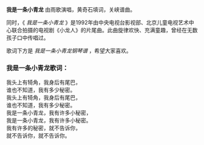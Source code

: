 

**我是一条小青龙** 由雨歌演唱，黄奇石填词，关峡谱曲。

  
同时，《 _我是一条小青龙_
》是1992年由中央电视台影视部、北京儿童电视艺术中心联合拍摄的电视剧《小龙人》的片尾曲。此曲旋律欢快、充满童趣，曾经在无数孩子口中传唱过。

  
歌词下方是 _我是一条小青龙钢琴谱_ ，希望大家喜欢。

### 我是一条小青龙歌词：

我头上有犄角，我身后有尾巴，  
谁也不知道，我有多少秘密。  
我头上有犄角，我身后有尾巴，  
谁也不知道，我有多少秘密。  
我是一条小青龙，我有许多小秘密，  
我是一条小青龙，我有许多小秘密。  
我有许多的秘密，就不告诉你，  
就不告诉你，就不告诉你。


